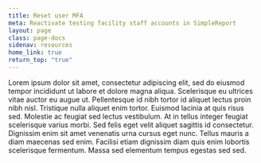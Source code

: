 ```yaml
---
title: Reset user MFA
meta: Reactivate testing facility staff accounts in SimpleReport
layout: page
class: page-docs
sidenav: resources
home_link: true
return_top: "true"
---
```


Lorem ipsum dolor sit amet, consectetur adipiscing elit, sed do eiusmod tempor incididunt ut labore et dolore magna aliqua. Scelerisque eu ultrices vitae auctor eu augue ut. Pellentesque id nibh tortor id aliquet lectus proin nibh nisl. Tristique nulla aliquet enim tortor. Euismod lacinia at quis risus sed. Molestie ac feugiat sed lectus vestibulum. At in tellus integer feugiat scelerisque varius morbi. Sed felis eget velit aliquet sagittis id consectetur. Dignissim enim sit amet venenatis urna cursus eget nunc. Tellus mauris a diam maecenas sed enim. Facilisi etiam dignissim diam quis enim lobortis scelerisque fermentum. Massa sed elementum tempus egestas sed sed.
